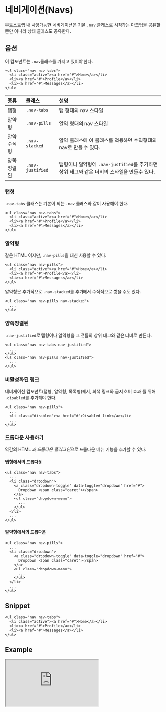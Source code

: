 <!--
{
    "id": 4206,
    "title": "네비게이션(Navs)",
    "outline": "부트스트랩 내 사용가능한 네비게이션은 기본 `.nav` 클래스로 시작하는 마크업을 공유할 뿐만 아니라 상태 클래스도 공유한다.",
    "tags": ["widget", "component"],
    "order": [4, 2, 6],
    "thumbnail": "4.2.06.navs.png"
}
-->

# 네비게이션(Navs)
부트스트랩 내 사용가능한 네비게이션은 기본 `.nav` 클래스로 시작하는 마크업을 공유할 뿐만 아니라 상태 클래스도 공유한다.

## 옵션
이 컴포넌트는 `.nav`클래스를 가지고 있어야 한다.
```
<ul class="nav nav-tabs">
  <li class="active"><a href="#">Home</a></li>
  <li><a href="#">Profile</a></li>
  <li><a href="#">Messages</a></li>
</ul>
```

종류 | 클래스 | 설명
:-- | :-- | :--
탭형 | `.nav-tabs` | 탭 형태의 nav 스타일
알약형 | `.nav-pills` | 알약 형태의 nav 스타일
알약 수직형 | `.nav-stacked` | 알약 클래스에 이 클래스를 적용하면 수직형태의 nav로 만들 수 있다.
양쪽정렬된 | `.nav-justified` | 탭형이나 알약형에 `.nav-justified`를 추가하면 상위 태그와 같은 너비의 스타일을 만들수 있다.

### 탭형
`.nav-tabs` 클래스는 기본이 되는 `.nav` 클래스와 같이 사용해야 한다.

```
<ul class="nav nav-tabs">
  <li class="active"><a href="#">Home</a></li>
  <li><a href="#">Profile</a></li>
  <li><a href="#">Messages</a></li>
</ul>
```

### 알약형
같은 HTML 이지만, `.nav-pills`을 대신 사용할 수 있다.

```
<ul class="nav nav-pills">
  <li class="active"><a href="#">Home</a></li>
  <li><a href="#">Profile</a></li>
  <li><a href="#">Messages</a></li>
</ul>
```

알약형은 추가적으로 `.nav-stacked`를 추가해서 수직적으로 쌓을 수도 있다.

```
<ul class="nav nav-pills nav-stacked">
  ...
</ul>
```

### 양쪽정렬된
`.nav-justified`로 탭형이나 알약형을 그 것들의 상위 태그와 같은 너비로 만든다.

```
<ul class="nav nav-tabs nav-justified">
  ...
</ul>
<ul class="nav nav-pills nav-justified">
  ...
</ul>
```

### 비활성화된 링크
네비게이션 컴포넌트(탭형, 알약형, 목록형)에서, 회색 링크와 금지 호버 효과 를 위해 `.disabled`를 추가해야 한다.

```
<ul class="nav nav-pills">
  ...
  <li class="disabled"><a href="#">Disabled link</a></li>
  ...
</ul>
```

### 드롭다운 사용하기
약간의 HTML 과 *드롭다운 플러그인*으로 드롭다운 메뉴 기능을 추가할 수 있다.

#### 탭형에서의 드롭다운

```
<ul class="nav nav-tabs">
  ...
  <li class="dropdown">
    <a class="dropdown-toggle" data-toggle="dropdown" href="#">
      Dropdown <span class="caret"></span>
    </a>
    <ul class="dropdown-menu">
      ...
    </ul>
  </li>
  ...
</ul>
```

#### 알약형에서의 드롭다운

```
<ul class="nav nav-pills">
  ...
  <li class="dropdown">
    <a class="dropdown-toggle" data-toggle="dropdown" href="#">
      Dropdown <span class="caret"></span>
    </a>
    <ul class="dropdown-menu">
      ...
    </ul>
  </li>
  ...
</ul>
```

## Snippet
```
<ul class="nav nav-tabs">
  <li class="active"><a href="#">Home</a></li>
  <li><a href="#">Profile</a></li>
  <li><a href="#">Messages</a></li>
</ul>
```

## Example

<!--
<p data-height="268" data-theme-id="1127" data-slug-hash="vAtkh" data-user="azamara" data-default-tab="result" class='codepen'>See the Pen <a href='http://codepen.io/azamara/pen/vAtkh'>Cornerstone Nav</a> by William (<a href='http://codepen.io/azamara'>@azamara</a>) on <a href='http://codepen.io'>CodePen</a></p>
<script async src="http://codepen.io/assets/embed/ei.js"></script>
-->

<iframe class="jsbin-livecode" src="http://jsbin.com/EduCiRA/latest/embed?html,css,output"></iframe>
